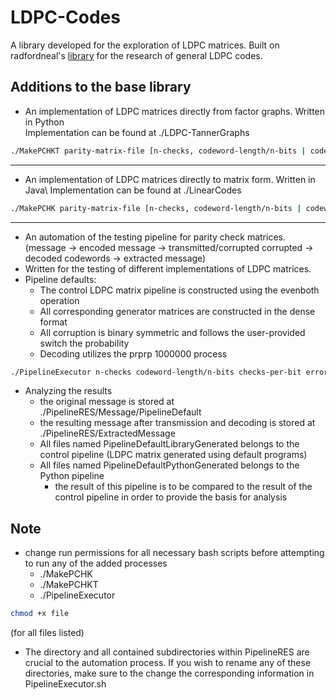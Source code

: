 # LDPC-Codes 
A library developed for the exploration of LDPC matrices. Built on radfordneal's [library](https://github.com/radfordneal/LDPC-codes) for the research of general LDPC codes.

Additions to the base library 
---
- An implementation of LDPC matrices directly from factor graphs. Written in Python\
Implementation can be found at ./LDPC-TannerGraphs 
```bash
./MakePCHKT parity-matrix-file [n-checks, codeword-length/n-bits | codeword-length, checks-per-bit, bits-per-check]
```
---
- An implementation of LDPC matrices directly to matrix form. Written in Java\ 
Implementation can be found at ./LinearCodes 
```bash
./MakePCHK parity-matrix-file [n-checks, codeword-length/n-bits | codeword-length, checks-per-bit, bits-per-check] 
```
---
- An automation of the testing pipeline for parity check matrices.\
(message -> encoded message -> transmitted/corrupted corrupted -> decoded codewords -> extracted message) 
- Written for the testing of different implementations of LDPC matrices.
- Pipeline defaults:
    - The control LDPC matrix pipeline is constructed using the evenboth operation
    - All corresponding generator matrices are constructed in the dense format
    - All corruption is binary symmetric and follows the user-provided switch the probability
    - Decoding utilizes the prprp 1000000 process 
```bash
./PipelineExecutor n-checks codeword-length/n-bits checks-per-bit error-probability
```
- Analyzing the results
    - the original message is stored at ./PipelineRES/Message/PipelineDefault
    - the resulting message after transmission and decoding is stored at ./PipelineRES/ExtractedMessage
    - All files named PipelineDefaultLibraryGenerated belongs to the control pipeline (LDPC matrix generated using default programs)
    - All files named PipelineDefaultPythonGenerated belongs to the Python pipeline
        - the result of this pipeline is to be compared to the result of the control pipeline in order to provide the basis for analysis

Note
---
- change run permissions for all necessary bash scripts before attempting to run any of the added processes
    - ./MakePCHK
    - ./MakePCHKT
    - ./PipelineExecutor
    
```bash
chmod +x file
``` 
(for all files  listed)

- The directory and all contained subdirectories within PipelineRES are crucial to the automation process. If you wish to rename any of these directories, make sure to the change the corresponding information in PipelineExecutor.sh